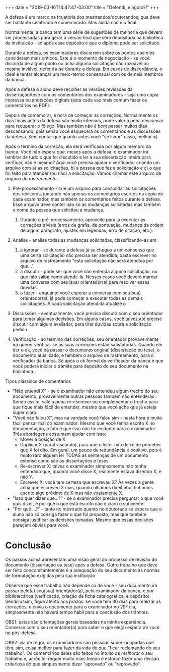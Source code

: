 +++
date = "2019-03-16T14:47:47-03:00"
title = "Defendi, e agora?!"
+++

A defesa é um marco na trajetória dos mestrandos/doutorandos, que deve ser bastante celebrado e comemorado. 
Mas ainda não é o final.

Normalmente, a banca tem uma série de sugestões de melhoria que devem ser processadas para gerar
a versão final que será depositada na biblioteca da instituição - só após esse depósito é que o 
diploma pode ser solicitado.

Durante a defesa, os examinadores discorrem sobre os pontos que eles consideram mais críticos.
Este é o momento de negociação - se você discorda de algum ponto ou acha alguma solicitação não razoável ou mesmo
inviável, defenda-se durante a defesa. Em casos de discordância, o ideal é tentar alcançar um meio-termo
consensual com os demais membros da banca.

Após a defesa o aluno deve recolher as versões revisadas da dissertação/tese com os comentários 
dos examinadores - seja uma cópia impressa ou anotações digitais (está cada vez mais comum fazer
os comentários no PDF).

Depois de comemorar, é hora de começar as correções. Normalmente os dias finais antes da defesa são 
muito intensos, pode valer a pena descansar para recuperar o fôlego. Mas também não é bom passar muitos
dias descansando, pois senão você esquecerá os comentários e as discussões da defesa. Sem contar que quanto
antes você "se livrar" disso, melhor =)

Após o término da correção, ela será verificada por algum membro da banca. Você não espera que,
 meses após a defesa, o examinador irá lembrar de tudo o que foi discutido e ler a sua dissertação
 inteira para verificar, não é mesmo? Aqui você precisa ajudar o verificador criando um arquivo com 
 a) as solicitações, b) a pessoa que fez a solicitação e c) o que foi feito para atender (ou não) a
 solicitação. Vamos chamar este arquivo de *arquivo de rastreamento*.
 
 
1. Pré-processamento - crie um arquivo para consolidar as solicitações dos revisores, juntando não
apenas os comentários escritos na cópia de cada examinador, mas também os comentários feitos durante
a defesa. Esse arquivo deve conter não só as mudanças solicitadas mas também o nome da pessoa que solicitou 
a mudança.
    1. Durante o pré-processamento, aproveite para já executar as correções triviais (erros de grafia, de pontuação,
mudança da ordem de algum parágrafo, ajustes em legendas, erro de citação, etc.).

2. Análise - analise todas as mudanças solicitadas, classificando-as em:
    1. a ignorar - se durante a defesa já se chegou a um consenso que uma certa solicitação
    não precisa ser atendida, basta escrever no arquivo de rastreamento "esta solicitação não será
    atendida por que...".
    2. a discutir - pode ser que você não entenda alguma solicitação, ou que não saiba como atende-la.
    Nesses casos você deverá marcar uma conversa com seu(sua) orientador(a) para resolver essas dúvidas.
    3. a fazer - enquanto você esperar a conversa com seu(sua) orientador(a), já pode começar a 
    executar todas as demais solicitações. A cada solicitação atendida atualize o  

3. Discussões - eventualmente, você precisa discutir com o seu orientador para tomar algumas decisões.
Em alguns casos, você talvez até precise discutir com algum avaliador, para tirar dúvidas sobre
a solicitação pedida.

4. Verificação - ao término das correções, seu orientador provavelmente irá querer verificar se
as suas correções estão satisfatórias. Quando ele der o ok, você irá passar o documento original (dissertação ou tese), 
o documento atualizado, e também o arquivo de rastreamento, para o verificador da banca. Só após o ok
formal do verificador da banca é que você poderá iniciar o trâmite para depósito do seu documento na biblioteca.

Tipos clássicos de comentários
- "Não entendi X" - se o examinador não entendeu algum trecho do seu documento, provavelmente outras
pessoas também não entenderão. Sendo assim, vale a pena re-escrever ou complementar o trecho
para que fique mais fácil de entender, mesmo que você ache que já esteja super claro.
- "Você não falou X", mas na verdade você falou sim - nesta hora é muito fácil pensar mal do examinador.
Mesmo que você tenha escrito X no documentação, o fato é que isso não foi evidente para o examinador.
Três abordagens costumam ajudar com isso:
    - Mover a posição de X
    - Duplicar X (parafraseando), para que o leitor não deixe de perceber que X foi dito. Em geral,
    um pouco de redundância é positivo, pois é muito raro alguém ler TODAS as sentenças de um documento
    extenso como são as dissertações e teses
    - Re-escrever X: talvez o examinador simplesmente não tenha entendido que, quando você disse X,
    realmente estava dizendo X, e não Y.
    - Escrever X: você tem certeza que escreveu X? Às vezes a gente acha que escreveu X mas, quando
    olhamos direitinho, tínhamos escrito algo próximo de X mas não exatamente X.
- "Isso quer dizer que...?" - se o examinador precisa perguntar o que você quis dizer, é por quê
o que está escrito não é claro o suficiente.
- "Por quê ...?" - tanto no mestrado quanto no doutorado se espera que o aluno não só consiga
fazer o que foi proposto, mas que também consiga justificar as decisões tomadas. Mesmo que
essas decisões pareçam óbvias para você.
    


# Conclusão
Os passos acima apresentam uma visão geral do processo de revisão do documento (dissertação ou tese) após a defesa.
Outro trabalho que deve ser feito concomitantemente é a adequação do seu documento às normas de formatação exigidas
pela sua instituição.

Observe que esse trabalho não depende só de você - seu documento irá passar pelo(a) seu(sua) orientador(a), pelo
examinador da banca, e por bibliotecários (verificação, criação de ficha catalográfica, e depósito). Sendo assim, fique
atento aos prazos: se você tem 30 dias para realizar as correções, e envia o documento para o examinador
no 29º dia, simplesmente não haverá tempo hábil para a conclusão dos trâmites.

OBS1: estas são orientações gerais baseadas na minha experiência. Converse com o seu orientador(a)
para saber o que ele(a) espera de você no pós-defesa.

OBS2: via de regra, os examinadores são pessoas super-ocupadas que têm, sim, coisa melhor para fazer
da vida do que "ficar reclamando do seu trabalho". Os comentários deles são feitos no intuito de *melhorar*
o seu trabalho e, acredite: requer muito mais tempo e esforço fazer uma revisão criteriosa do que simplesmente
dizer "aprovado" ou "reprovado".